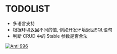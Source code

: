 
# TODOLIST
* 多语言支持
* 根据环境返回不同的值, 例如开发环境返回SQL语句
* 判断 CRUD 中的 $table 参数是否合法

[![Anti 996](https://img.shields.io/badge/link-996.icu-red.svg)](https://996.icu)
  
